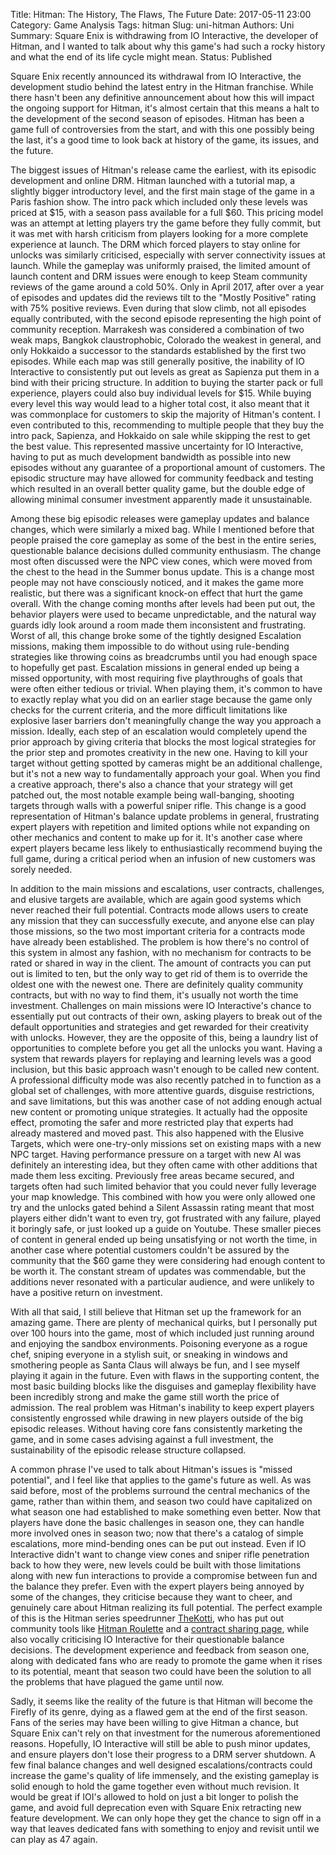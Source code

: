 Title: Hitman: The History, The Flaws, The Future
Date: 2017-05-11 23:00
Category: Game Analysis
Tags: hitman 
Slug: uni-hitman 
Authors: Uni 
Summary: Square Enix is withdrawing from IO Interactive, the developer of Hitman, and I wanted to talk about why this game's had such a rocky history and what the end of its life cycle might mean.
Status: Published

Square Enix recently announced its withdrawal from IO Interactive, the development studio behind the latest entry in the Hitman franchise. While there hasn't been any definitive announcement about how this will impact the ongoing support for Hitman, it's almost certain that this means a halt to the development of the second season of episodes. Hitman has been a game full of controversies from the start, and with this one possibly being the last, it's a good time to look back at history of the game, its issues, and the future.

The biggest issues of Hitman's release came the earliest, with its episodic development and online DRM. Hitman launched with a tutorial map, a slightly bigger introductory level, and the first main stage of the game in a Paris fashion show. The intro pack which included only these levels was priced at $15, with a season pass available for a full $60. This pricing model was an attempt at letting players try the game before they fully commit, but it was met with harsh criticism from players looking for a more complete experience at launch. The DRM which forced players to stay online for unlocks was similarly criticised, especially with server connectivity issues at launch. While the gameplay was uniformly praised, the limited amount of launch content and DRM issues were enough to keep Steam community reviews of the game around a cold 50%. Only in April 2017, after over a year of episodes and updates did the reviews tilt to the "Mostly Positive" rating with 75% positive reviews. Even during that slow climb, not all episodes equally contributed, with the second episode representing the high point of community reception. Marrakesh was considered a combination of two weak maps, Bangkok claustrophobic, Colorado the weakest in general, and only Hokkaido a successor to the standards established by the first two episodes. While each map was still generally positive, the inability of IO Interactive to consistently put out levels as great as Sapienza put them in a bind with their pricing structure. In addition to buying the starter pack or full experience, players could also buy individual levels for $15. While buying every level this way would lead to a higher total cost, it also meant that it was commonplace for customers to skip the majority of Hitman's content. I even contributed to this, recommending to multiple people that they buy the intro pack, Sapienza, and Hokkaido on sale while skipping the rest to get the best value. This represented massive uncertainty for IO Interactive, having to put as much development bandwidth as possible into new episodes without any guarantee of a proportional amount of customers. The episodic structure may have allowed for community feedback and testing which resulted in an overall better quality game, but the double edge of allowing minimal consumer investment apparently made it unsustainable.

Among these big episodic releases were gameplay updates and balance changes, which were similarly a mixed bag. While I mentioned before that people praised the core gameplay as some of the best in the entire series, questionable balance decisions dulled community enthusiasm. The change most often discussed were the NPC view cones, which were moved from the chest to the head in the Summer bonus update. This is a change most people may not have consciously noticed, and it makes the game more realistic, but there was a significant knock-on effect that hurt the game overall. With the change coming months after levels had been put out, the behavior players were used to became unpredictable, and the natural way guards idly look around a room made them inconsistent and frustrating. Worst of all, this change broke some of the tightly designed Escalation missions, making them impossible to do without using rule-bending strategies like throwing coins as breadcrumbs until you had enough space to hopefully get past. Escalation missions in general ended up being a missed opportunity, with most requiring five playthroughs of goals that were often either tedious or trivial. When playing them, it's common to have to exactly replay what you did on an earlier stage because the game only checks for the current criteria, and the more difficult limitations like explosive laser barriers don't meaningfully change the way you approach a mission. Ideally, each step of an escalation would completely upend the prior approach by giving criteria that blocks the most logical strategies for the prior step and promotes creativity in the new one. Having to kill your target without getting spotted by cameras might be an additional challenge, but it's not a new way to fundamentally approach your goal. When you find a creative approach, there's also a chance that your strategy will get patched out, the most notable example being wall-banging, shooting targets through walls with a powerful sniper rifle. This change is a good representation of Hitman's balance update problems in general, frustrating expert players with repetition and limited options while not expanding on other mechanics and content to make up for it. It's another case where expert players became less likely to enthusiastically recommend buying the full game, during a critical period when an infusion of new customers was sorely needed.

In addition to the main missions and escalations, user contracts, challenges, and elusive targets are available, which are again good systems which never reached their full potential. Contracts mode allows users to create any mission that they can successfully execute, and anyone else can play those missions, so the two most important criteria for a contracts mode have already been established. The problem is how there's no control of this system in almost any fashion, with no mechanism for contracts to be rated or shared in way in the client. The amount of contracts you can put out is limited to ten, but the only way to get rid of them is to override the oldest one with the newest one. There are definitely quality community contracts, but with no way to find them, it's usually not worth the time investment. Challenges on main missions were IO Interactive's chance to essentially put out contracts of their own, asking players to break out of the default opportunities and strategies and get rewarded for their creativity with unlocks. However, they are the opposite of this, being a laundry list of opportunities to complete before you get all the unlocks you want. Having a system that rewards players for replaying and learning levels was a good inclusion, but this basic approach wasn't enough to be called new content. A professional difficulty mode was also recently patched in to function as a global set of challenges, with more attentive guards, disguise restrictions, and save limitations, but this was another case of not adding enough actual new content or promoting unique strategies. It actually had the opposite effect, promoting the safer and more restricted play that experts had already mastered and moved past. This also happened with the Elusive Targets, which were one-try-only missions set on existing maps with a new NPC target. Having performance pressure on a target with new AI was definitely an interesting idea, but they often came with other additions that made them less exciting. Previously free areas became secured, and targets often had such limited behavior that you could never fully leverage your map knowledge. This combined with how you were only allowed one try and the unlocks gated behind a Silent Assassin rating meant that most players either didn't want to even try, got frustrated with any failure, played it boringly safe, or just looked up a guide on Youtube. These smaller pieces of content in general ended up being unsatisfying or not worth the time, in another case where potential customers couldn't be assured by the community that the $60 game they were considering had enough content to be worth it. The constant stream of updates was commendable, but the additions never resonated with a particular audience, and were unlikely to have a positive return on investment.

With all that said, I still believe that Hitman set up the framework for an amazing game. There are plenty of mechanical quirks, but I personally put over 100 hours into the game, most of which included just running around and enjoying the sandbox environments. Poisoning everyone as a rogue chef, sniping everyone in a stylish suit, or sneaking in windows and smothering people as Santa Claus will always be fun, and I see myself playing it again in the future. Even with flaws in the supporting content, the most basic building blocks like the disguises and gameplay flexibility have been incredibly strong and make the game still worth the price of admission. The real problem was Hitman's inability to keep expert players consistently engrossed while drawing in new players outside of the big episodic releases. Without having core fans consistently marketing the game, and in some cases advising against a full investment, the sustainability of the episodic release structure collapsed.

A common phrase I've used to talk about Hitman's issues is "missed potential", and I feel like that applies to the game's future as well. As was said before, most of the problems surround the central mechanics of the game, rather than within them, and season two could have capitalized on what season one had established to make something even better. Now that players have done the basic challenges in season one, they can handle more involved ones in season two; now that there's a catalog of simple escalations, more mind-bending ones can be put out instead. Even if IO Interactive didn't want to change view cones and sniper rifle penetration back to how they were, new levels could be built with those limitations along with new fun interactions to provide a compromise between fun and the balance they prefer. Even with the expert players being annoyed by some of the changes, they criticise because they want to cheer, and genuinely care about Hitman realizing its full potential. The perfect example of this is the Hitman series speedrunner [TheKotti](https://twitter.com/TheKotti), who has put out community tools like [Hitman Roulette](https://thekotti.github.io/about.html) and a [contract sharing page](http://www.hitmandb.com/), while also vocally criticising IO Interactive for their questionable balance decisions. The development experience and feedback from season one, along with dedicated fans who are ready to promote the game when it rises to its potential, meant that season two could have been the solution to all the problems that have plagued the game until now.

Sadly, it seems like the reality of the future is that Hitman will become the Firefly of its genre, dying as a flawed gem at the end of the first season. Fans of the series may have been willing to give Hitman a chance, but Square Enix can't rely on that investment for the numerous aforementioned reasons. Hopefully, IO Interactive will still be able to push minor updates, and ensure players don't lose their progress to a DRM server shutdown. A few final balance changes and well designed escalations/contracts could increase the game's quality of life immensely, and the existing gameplay is solid enough to hold the game together even without much revision. It would be great if IOI's allowed to hold on just a bit longer to polish the game, and avoid full deprecation even with Square Enix retracting new feature development. We can only hope they get the chance to sign off in a way that leaves dedicated fans with something to enjoy and revisit until we can play as 47 again.
